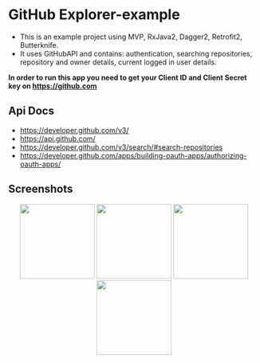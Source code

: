 # GitHub Explorer-example

- This is an example project using MVP, RxJava2, Dagger2, Retrofit2, Butterknife.
- It uses GitHubAPI and contains: authentication, searching repositories, repository and owner details, current logged in user details.

**In order to run this app you need to get your Client ID and Client Secret key on https://github.com**


## Api Docs

- https://developer.github.com/v3/
- https://api.github.com/
- https://developer.github.com/v3/search/#search-repositories
- https://developer.github.com/apps/building-oauth-apps/authorizing-oauth-apps/

## Screenshots
<p align="center">
<img src="http://i66.tinypic.com/24aybl3.jpg" width="150">
<img src="http://i65.tinypic.com/2wee5nr.jpg" width="150">
<img src="http://i65.tinypic.com/ehgmqx.jpg" width="150">
<img src="http://i63.tinypic.com/hsqg7q.jpg" width="150">
</p>



